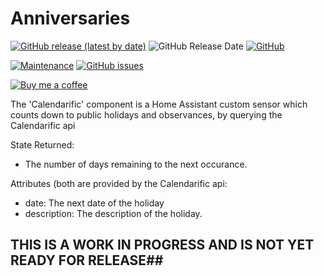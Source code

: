 # Anniversaries
[![GitHub release (latest by date)](https://img.shields.io/github/v/release/pinkywafer/Calendarific)](https://github.com/pinkywafer/Calendarific/releases)
![GitHub Release Date](https://img.shields.io/github/release-date/pinkywafer/Calendarific)
[![GitHub](https://img.shields.io/github/license/pinkywafer/Calendarific)](LICENSE)

[![Maintenance](https://img.shields.io/badge/Maintained%3F-Yes-brightgreen.svg)](https://github.com/pinkywafer/Calendarific/graphs/commit-activity)
[![GitHub issues](https://img.shields.io/github/issues/pinkywafer/Calendarific)](https://github.com/pinkywafer/Calendarific/issues)

[![Buy me a coffee](https://img.shields.io/static/v1.svg?label=Buy%20me%20a%20coffee&logo=buy%20me%20a%20coffee&logoColor=white&labelColor=ff69b4&message=donate&color=Black)](https://www.buymeacoffee.com/V3q9id4)

The 'Calendarific' component is a Home Assistant custom sensor which counts down to public holidays and observances, by querying the Calendarific api

State Returned:
* The number of days remaining to the next occurance.

Attributes (both are provided by the Calendarific api:
* date:  The next date of the holiday
* description: The description of the holiday.


## THIS IS A WORK IN PROGRESS AND IS NOT YET READY FOR RELEASE##
